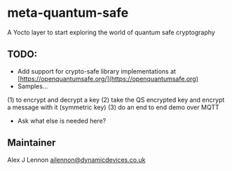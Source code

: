 # meta-quantum-safe

A Yocto layer to start exploring the world of quantum safe cryptography
## TODO:

- Add support for crypto-safe library implementations at [https://openquantumsafe.org/](https://openquantumsafe.org)
- Samples…

(1) to encrypt and decrypt a key
(2) take the QS encrypted key and encrypt a message with it (symmetric key)
(3) do an end to end demo over MQTT

- Ask what else is needed here?

## Maintainer

Alex J Lennon <ajlennon@dynamicdevices.co.uk>
